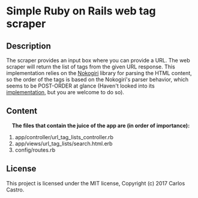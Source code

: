 # Simple Ruby on Rails web tag scraper

## Description
<p>The scraper provides an input box where you can provide a URL. The web scraper will return the list of tags from the given URL response. This implementation relies on the <a href="http://www.nokogiri.org/">Nokogiri</a> library for parsing the HTML content, so the order of the tags is based on the Nokogiri's parser behavior, which seems to be POST-ORDER at glance (Haven't looked into its <a href="https://github.com/sparklemotion/nokogiri">implementation</a>, but you are welcome to do so).</p>

## Content

<div align="center"><strong>The files that contain the juice of the app are (in order of importance):</strong></div>

<ol>
  <li>app/controller/url_tag_lists_controller.rb</li>
  <li>app/views/url_tag_lists/search.html.erb</li>
  <li>config/routes.rb</li>
</ol>

## License

This project is licensed under the MIT license, Copyright (c) 2017 Carlos Castro.
